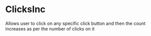 # ClicksInc
Allows user to click on any specific click button and then the count increases as per the number of clicks on it

